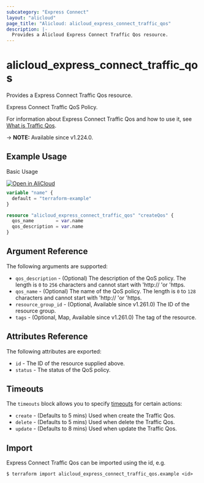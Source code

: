 ```yaml
---
subcategory: "Express Connect"
layout: "alicloud"
page_title: "Alicloud: alicloud_express_connect_traffic_qos"
description: |-
  Provides a Alicloud Express Connect Traffic Qos resource.
---
```


# alicloud_express_connect_traffic_qos

Provides a Express Connect Traffic Qos resource.

Express Connect Traffic QoS Policy.

For information about Express Connect Traffic Qos and how to use it, see [What is Traffic Qos](https://next.api.alibabacloud.com/document/Vpc/2016-04-28/CreateExpressConnectTrafficQos).

-> **NOTE:** Available since v1.224.0.

## Example Usage

Basic Usage

<div style="display: block;margin-bottom: 40px;"><div class="oics-button" style="float: right;position: absolute;margin-bottom: 10px;">
  <a href="https://api.aliyun.com/terraform?resource=alicloud_express_connect_traffic_qos&exampleId=cdfe0cdd-5031-c21b-d79f-a22265481bb05c38f7c1&activeTab=example&spm=docs.r.express_connect_traffic_qos.0.cdfe0cdd50&intl_lang=EN_US" target="_blank">
    <img alt="Open in AliCloud" src="https://img.alicdn.com/imgextra/i1/O1CN01hjjqXv1uYUlY56FyX_!!6000000006049-55-tps-254-36.svg" style="max-height: 44px; max-width: 100%;">
  </a>
</div></div>

```terraform
variable "name" {
  default = "terraform-example"
}

resource "alicloud_express_connect_traffic_qos" "createQos" {
  qos_name        = var.name
  qos_description = var.name
}
```

## Argument Reference

The following arguments are supported:
* `qos_description` - (Optional) The description of the QoS policy.
  The length is `0` to `256` characters and cannot start with 'http:// 'or 'https.
* `qos_name` - (Optional) The name of the QoS policy.
  The length is `0` to `128` characters and cannot start with 'http:// 'or 'https.
* `resource_group_id` - (Optional, Available since v1.261.0) The ID of the resource group.
* `tags` - (Optional, Map, Available since v1.261.0) The tag of the resource.

## Attributes Reference

The following attributes are exported:
* `id` - The ID of the resource supplied above.
* `status` - The status of the QoS policy.

## Timeouts

The `timeouts` block allows you to specify [timeouts](https://developer.hashicorp.com/terraform/language/resources/syntax#operation-timeouts) for certain actions:
* `create` - (Defaults to 5 mins) Used when create the Traffic Qos.
* `delete` - (Defaults to 5 mins) Used when delete the Traffic Qos.
* `update` - (Defaults to 8 mins) Used when update the Traffic Qos.

## Import

Express Connect Traffic Qos can be imported using the id, e.g.

```shell
$ terraform import alicloud_express_connect_traffic_qos.example <id>
```
